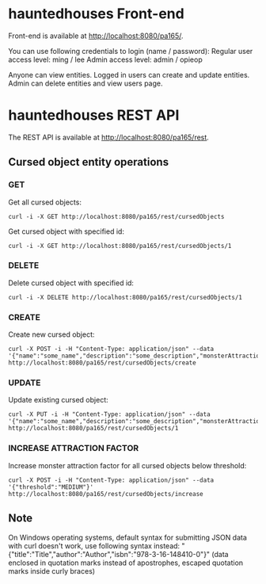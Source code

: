 # hauntedhouses Front-end

Front-end is available at <http://localhost:8080/pa165/>.

You can use following credentials to login (name / password):
Regular user access level: ming / lee
Admin access level: admin / opieop

Anyone can view entities.
Logged in users can create and update entities.
Admin can delete entities and view users page. 

# hauntedhouses REST API

The REST API is available at <http://localhost:8080/pa165/rest>.

## Cursed object entity operations

### GET

Get all cursed objects:

```
curl -i -X GET http://localhost:8080/pa165/rest/cursedObjects
```


Get cursed object with specified id:

```
curl -i -X GET http://localhost:8080/pa165/rest/cursedObjects/1
```

### DELETE

Delete cursed object with specified id:

```
curl -i -X DELETE http://localhost:8080/pa165/rest/cursedObjects/1
```

### CREATE

Create new cursed object:

```
curl -X POST -i -H "Content-Type: application/json" --data '{"name":"some_name","description":"some_description","monsterAttractionFactor":"LOW","houseId":"1"}' http://localhost:8080/pa165/rest/cursedObjects/create
```

### UPDATE

Update existing cursed object:

```
curl -X PUT -i -H "Content-Type: application/json" --data '{"name":"some_name","description":"some_description","monsterAttractionFactor":"LOW","houseId":"1"}' http://localhost:8080/pa165/rest/cursedObjects/1
```

### INCREASE ATTRACTION FACTOR

Increase monster attraction factor for all cursed objects below threshold:

```
curl -X POST -i -H "Content-Type: application/json" --data '{"threshold":"MEDIUM"}' http://localhost:8080/pa165/rest/cursedObjects/increase
```

## Note

On Windows operating systems, default syntax for submitting JSON data with curl doesn't work, use following syntax instead:
"{\"title\":\"Title\",\"author\":\"Author\",\"isbn\":\"978-3-16-148410-0\"}"
(data enclosed in quotation marks instead of apostrophes, escaped quotation marks inside curly braces)
